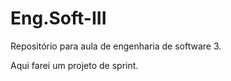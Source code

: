# Eng.Soft-III
Repositório para aula de engenharia de software 3.

Aqui farei um projeto de sprint.
